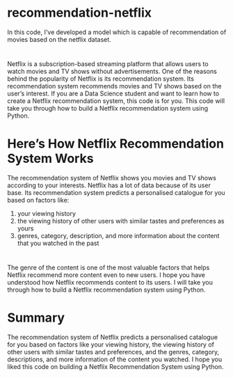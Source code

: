 # recommendation-netflix
In this code, I've developed a model which is capable of recommendation of movies based on the netflix dataset.

#
Netflix is a subscription-based streaming platform that allows users to watch movies and TV shows without advertisements. One of the reasons behind the popularity of Netflix is its recommendation system. Its recommendation system recommends movies and TV shows based on the user’s interest.
If you are a Data Science student and want to learn how to create a Netflix recommendation system, this code is for you. This code will take you through how to build a Netflix recommendation system using Python.

# Here’s How Netflix Recommendation System Works
The recommendation system of Netflix shows you movies and TV shows according to your interests. Netflix has a lot of data because of its user base. Its recommendation system predicts a personalised catalogue for you based on factors like:
1. your viewing history
2. the viewing history of other users with similar tastes and preferences as yours
3. genres, category, description, and more information about the content that you watched in the past

#
The genre of the content is one of the most valuable factors that helps Netflix recommend more content even to new users. I hope you have understood how Netflix recommends content to its users. I will take you through how to build a Netflix recommendation system using Python.

# Summary
The recommendation system of Netflix predicts a personalised catalogue for you based on factors like your viewing history, the viewing history of other users with similar tastes and preferences, and the genres, category, descriptions, and more information of the content you watched. I hope you liked this code on building a Netflix Recommendation System using Python. 
